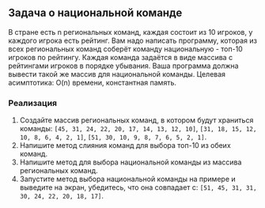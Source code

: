 ## Задача о национальной команде
В стране есть n региональных команд, каждая состоит из 10 игроков, у каждого игрока есть рейтинг. Вам надо написать программу, которая из всех региональных команд соберёт команду национальную - топ-10 игроков по рейтингу. Каждая команда задаётся в виде массива с рейтингами игроков в порядке убывания. Ваша программа должна вывести такой же массив для национальной команды. Целевая асимптотика: O(n) времени, константная память.

### Реализация
1. Создайте массив региональных команд, в котором будут храниться команды: `[45, 31, 24, 22, 20, 17, 14, 13, 12, 10]`, `[31, 18, 15, 12, 10, 8, 6, 4, 2, 1]`, `[51, 30, 10, 9, 8, 7, 6, 5, 2, 1]`.
2. Напишите метод слияния команд для выбора топ-10 из обеих команд.
3. Напишите метод для выбора национальной команды из массива региональных команд.
4. Запустите метод выбора национальной команды на примере и выведите на экран, убедитесь, что она совпадает с: `[51, 45, 31, 31, 30, 24, 22, 20, 18, 17]`.
